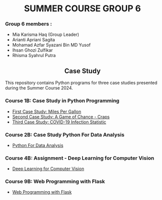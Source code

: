 <h1 align="center">SUMMER COURSE GROUP 6</h1>
<h3>Group 6 members :</h3>
<ul>
  <li>Mia Karisma Haq <span>(Group Leader)</span></li>
  <li>Arianti Apriani Sagita</li>
  <li>Mohamad Azfar Syazani Bin MD Yusof</li>
  <li>Ihsan Ghozi Zulfikar</li>
  <li>Rhisma Syahrul Putra</li>
</ul>
<h2 align="center">Case Study</h2>
<p> This repository contains Python programs for three case studies presented during the Summer Course 2024. </p>
<h3>Course 1B: Case Study in Python Programming</h3>
<ul>
  <li><a href="Course1B_Case_Study_in_Python/caseStudy1.py">First Case Study: Miles Per Gallon</a></li>
  <li><a href="Course1B_Case_Study_in_Python/dice_game.py">Second Case Study: A Game of Chance - Craps</a></li>
  <li><a href="Course1B_Case_Study_in_Python/covid_statistics.py">Third Case Study: COVID-19 Infection Statistic</a></li>
</ul>
<h3>Course 2B: Case Study Python For Data Analysis</h3>
<ul>
  <li><a href="Course2B_Python_Data_analysis/Course2B_USC_6.ipynb">Python For Data Analysis</a></li>
</ul>
<h3>Course 4B: Assignment - Deep Learning for Computer Vision</h3>
<ul>
  <li><a href="Course 4B Assignment - Deep Learning for Computer Vision/Course4B.ipynb">Deep Learning for Computer Vision</a></li>
</ul>
<h3>Course 9B: Web Programming with Flask</h3>
<ul>
  <li><a href="Course 9B Web Programming with Flask">Web Programming with Flask</a></li>
</ul>

